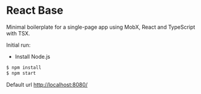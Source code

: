 # React Base

Minimal boilerplate for a single-page app using MobX, React and TypeScript with TSX.

Initial run:

* Install Node.js
```js
$ npm install
$ npm start
```

Default url
[http://localhost:8080/](http://localhost:8080/)